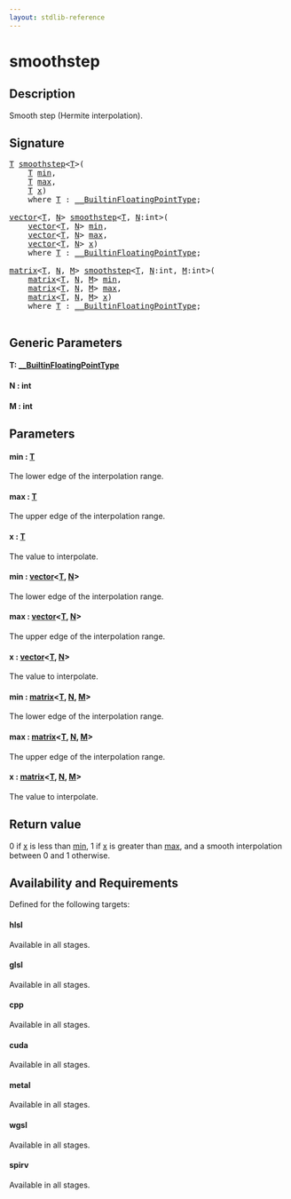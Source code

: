 ```yaml
---
layout: stdlib-reference
---
```


# smoothstep

## Description

Smooth step (Hermite interpolation).



## Signature 

<pre>
<a href="smoothstep.html#typeparam-T" class="code_type">T</a> <a href="smoothstep.html">smoothstep</a>&lt;<a href="smoothstep.html#typeparam-T" class="code_type">T</a>&gt;(
    <a href="smoothstep.html#typeparam-T" class="code_type">T</a> <a href="smoothstep.html#decl-min" class="code_param">min</a>,
    <a href="smoothstep.html#typeparam-T" class="code_type">T</a> <a href="smoothstep.html#decl-max" class="code_param">max</a>,
    <a href="smoothstep.html#typeparam-T" class="code_type">T</a> <a href="smoothstep.html#decl-x" class="code_param">x</a>)
    <span class='code_keyword'>where</span> <a href="smoothstep.html#typeparam-T" class="code_type">T</a> : <a href="../interfaces/0_builtinfloatingpointtype-029hm/index.html" class="code_type">__BuiltinFloatingPointType</a>;

<a href="../types/vector/index.html" class="code_type">vector</a>&lt;<a href="smoothstep.html#typeparam-T" class="code_type">T</a>, <a href="smoothstep.html#decl-N" class="code_var">N</a>&gt; <a href="smoothstep.html">smoothstep</a>&lt;<a href="smoothstep.html#typeparam-T" class="code_type">T</a>, <a href="smoothstep.html#decl-N" class="code_var">N</a>:<span class="code_keyword">int</span>&gt;(
    <a href="../types/vector/index.html" class="code_type">vector</a>&lt;<a href="smoothstep.html#typeparam-T" class="code_type">T</a>, <a href="smoothstep.html#decl-N" class="code_var">N</a>&gt; <a href="smoothstep.html#decl-min" class="code_param">min</a>,
    <a href="../types/vector/index.html" class="code_type">vector</a>&lt;<a href="smoothstep.html#typeparam-T" class="code_type">T</a>, <a href="smoothstep.html#decl-N" class="code_var">N</a>&gt; <a href="smoothstep.html#decl-max" class="code_param">max</a>,
    <a href="../types/vector/index.html" class="code_type">vector</a>&lt;<a href="smoothstep.html#typeparam-T" class="code_type">T</a>, <a href="smoothstep.html#decl-N" class="code_var">N</a>&gt; <a href="smoothstep.html#decl-x" class="code_param">x</a>)
    <span class='code_keyword'>where</span> <a href="smoothstep.html#typeparam-T" class="code_type">T</a> : <a href="../interfaces/0_builtinfloatingpointtype-029hm/index.html" class="code_type">__BuiltinFloatingPointType</a>;

<a href="../types/matrix/index.html" class="code_type">matrix</a>&lt;<a href="smoothstep.html#typeparam-T" class="code_type">T</a>, <a href="smoothstep.html#decl-N" class="code_var">N</a>, <a href="smoothstep.html#decl-M" class="code_var">M</a>&gt; <a href="smoothstep.html">smoothstep</a>&lt;<a href="smoothstep.html#typeparam-T" class="code_type">T</a>, <a href="smoothstep.html#decl-N" class="code_var">N</a>:<span class="code_keyword">int</span>, <a href="smoothstep.html#decl-M" class="code_var">M</a>:<span class="code_keyword">int</span>&gt;(
    <a href="../types/matrix/index.html" class="code_type">matrix</a>&lt;<a href="smoothstep.html#typeparam-T" class="code_type">T</a>, <a href="smoothstep.html#decl-N" class="code_var">N</a>, <a href="smoothstep.html#decl-M" class="code_var">M</a>&gt; <a href="smoothstep.html#decl-min" class="code_param">min</a>,
    <a href="../types/matrix/index.html" class="code_type">matrix</a>&lt;<a href="smoothstep.html#typeparam-T" class="code_type">T</a>, <a href="smoothstep.html#decl-N" class="code_var">N</a>, <a href="smoothstep.html#decl-M" class="code_var">M</a>&gt; <a href="smoothstep.html#decl-max" class="code_param">max</a>,
    <a href="../types/matrix/index.html" class="code_type">matrix</a>&lt;<a href="smoothstep.html#typeparam-T" class="code_type">T</a>, <a href="smoothstep.html#decl-N" class="code_var">N</a>, <a href="smoothstep.html#decl-M" class="code_var">M</a>&gt; <a href="smoothstep.html#decl-x" class="code_param">x</a>)
    <span class='code_keyword'>where</span> <a href="smoothstep.html#typeparam-T" class="code_type">T</a> : <a href="../interfaces/0_builtinfloatingpointtype-029hm/index.html" class="code_type">__BuiltinFloatingPointType</a>;

</pre>

## Generic Parameters

####  <a id="typeparam-T"></a>T: [\_\_BuiltinFloatingPointType](../interfaces/0_builtinfloatingpointtype-029hm/index.html)
####  <a id="decl-N"></a>N  : int
####  <a id="decl-M"></a>M  : int

## Parameters

####  <a id="decl-min"></a>min  : [T](smoothstep.html#typeparam-T)
The lower edge of the interpolation range.

####  <a id="decl-max"></a>max  : [T](smoothstep.html#typeparam-T)
The upper edge of the interpolation range.

####  <a id="decl-x"></a>x  : [T](smoothstep.html#typeparam-T)
The value to interpolate.

####  <a id="decl-min"></a>min  : [vector](../types/vector/index.html)\<[T](../types/vector/index.html#typeparam-T), [N](../types/vector/index.html#decl-N)\>
The lower edge of the interpolation range.

####  <a id="decl-max"></a>max  : [vector](../types/vector/index.html)\<[T](../types/vector/index.html#typeparam-T), [N](../types/vector/index.html#decl-N)\>
The upper edge of the interpolation range.

####  <a id="decl-x"></a>x  : [vector](../types/vector/index.html)\<[T](../types/vector/index.html#typeparam-T), [N](../types/vector/index.html#decl-N)\>
The value to interpolate.

####  <a id="decl-min"></a>min  : [matrix](../types/matrix/index.html)\<[T](.html), [N](../types/matrix/index.html#decl-N), [M](../types/matrix/index.html#decl-M)\>
The lower edge of the interpolation range.

####  <a id="decl-max"></a>max  : [matrix](../types/matrix/index.html)\<[T](.html), [N](../types/matrix/index.html#decl-N), [M](../types/matrix/index.html#decl-M)\>
The upper edge of the interpolation range.

####  <a id="decl-x"></a>x  : [matrix](../types/matrix/index.html)\<[T](.html), [N](../types/matrix/index.html#decl-N), [M](../types/matrix/index.html#decl-M)\>
The value to interpolate.


## Return value
0 if <span class='code'><a href="smoothstep.html#decl-x" class="code_param">x</a></span> is less than <span class='code'><a href="smoothstep.html#decl-min" class="code_param">min</a></span>, 1 if <span class='code'><a href="smoothstep.html#decl-x" class="code_param">x</a></span> is greater than <span class='code'><a href="smoothstep.html#decl-max" class="code_param">max</a></span>, and a smooth interpolation between 0 and 1 otherwise.


## Availability and Requirements

Defined for the following targets:

#### hlsl
Available in all stages.

#### glsl
Available in all stages.

#### cpp
Available in all stages.

#### cuda
Available in all stages.

#### metal
Available in all stages.

#### wgsl
Available in all stages.

#### spirv
Available in all stages.



